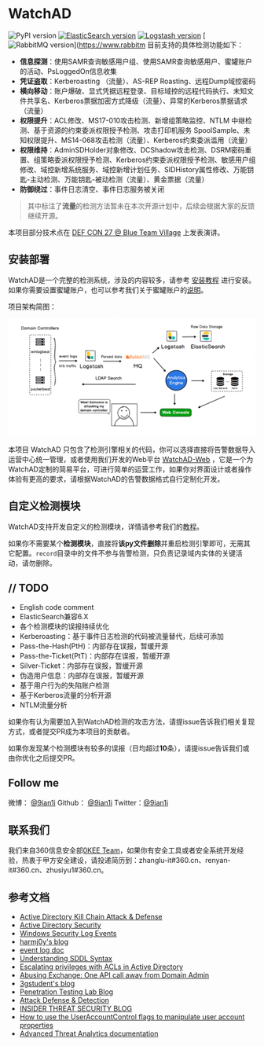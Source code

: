 # WatchAD

![PyPI version](https://img.shields.io/badge/Python-3.6+-blue.svg) [![ElasticSearch version](https://img.shields.io/badge/ElasticSearch-5.X-success.svg)](https://www.elastic.co/guide/en/elasticsearch/reference/5.2/index.html) [![Logstash version](https://img.shields.io/badge/Logstash-6.X-yellowgreen.svg)](https://www.elastic.co/guide/en/logstash/6.2/index.html) [![RabbitMQ version](https://img.shields.io/badge/RabbitMQ-3.7-orange.svg)](https://www.rabbitm
目前支持的具体检测功能如下：

- **信息探测**：使用SAMR查询敏感用户组、使用SAMR查询敏感用户、蜜罐账户的活动、PsLoggedOn信息收集
- **凭证盗取**：Kerberoasting （流量）、AS-REP Roasting、远程Dump域控密码
- **横向移动**：账户爆破、显式凭据远程登录、目标域控的远程代码执行、未知文件共享名、Kerberos票据加密方式降级（流量）、异常的Kerberos票据请求（流量）
- **权限提升**：ACL修改、MS17-010攻击检测、新增组策略监控、NTLM 中继检测、基于资源的约束委派权限授予检测、攻击打印机服务 SpoolSample、未知权限提升、MS14-068攻击检测（流量）、Kerberos约束委派滥用（流量）
- **权限维持**：AdminSDHolder对象修改、DCShadow攻击检测、DSRM密码重置、组策略委派权限授予检测、Kerberos约束委派权限授予检测、敏感用户组修改、域控新增系统服务、域控新增计划任务、SIDHistory属性修改、万能钥匙-主动检测、万能钥匙-被动检测（流量）、黄金票据（流量）
- **防御绕过**：事件日志清空、事件日志服务被关闭

> 其中标注了**流量**的检测方法暂未在本次开源计划中，后续会根据大家的反馈继续开源。

本项目部分技术点在 [DEF CON 27 @ Blue Team Village](https://www.blueteamvillage.org/home/dc27/talks#h.p_5uroKErLDdmP) 上发表演讲。

## 安装部署

WatchAD是一个完整的检测系统，涉及的内容较多，请参考 [安装教程](https://github.com/0Kee-Team/WatchAD/wiki/Install(中文)) 进行安装。如果你需要设置蜜罐账户，也可以参考我们关于蜜罐账户的[说明](https://github.com/0Kee-Team/WatchAD/wiki/Honeypot-Account(中文))。

项目架构简图：

![Architecture](./images/Architecture.png)

本项目 WatchAD 只包含了检测引擎相关的代码，你可以选择直接将告警数据导入运营中心统一管理，或者使用我们开发的Web平台 [WatchAD-Web](https://github.com/0Kee-Team/WatchAD-Web) ，它是一个为WatchAD定制的简易平台，可进行简单的运营工作，如果你对界面设计或者操作体验有更高的要求，请根据WatchAD的告警数据格式自行定制化开发。

## 自定义检测模块

WatchAD支持开发自定义的检测模块，详情请参考我们的[教程](https://github.com/0Kee-Team/WatchAD/wiki/Development(中文))。

如果你不需要某个**检测模块**，直接将**该py文件删除**并重启检测引擎即可，无需其它配置。`record`目录中的文件不参与告警检测，只负责记录域内实体的关键活动，请勿删除。

## // TODO

- English code comment
- ElasticSearch兼容6.X
- 各个检测模块的误报持续优化
- Kerberoasting：基于事件日志检测的代码被流量替代，后续可添加
- Pass-the-Hash(PtH)：内部存在误报，暂缓开源
- Pass-the-Ticket(PtT)：内部存在误报，暂缓开源
- Silver-Ticket：内部存在误报，暂缓开源
- 伪造用户信息：内部存在误报，暂缓开源
- 基于用户行为的失陷账户检测
- 基于Kerberos流量的分析开源
- NTLM流量分析

如果你有认为需要加入到WatchAD检测的攻击方法，请提issue告诉我们相关复现方式，或者提交PR成为本项目的贡献者。

如果你发现某个检测模块有较多的误报（日均超过**10**条），请提issue告诉我们或由你优化之后提交PR。

## Follow me

微博： [@9ian1i](https://weibo.com/u/5242748339)     Github： [@9ian1i](https://github.com/Qianlitp)    Twitter：[@9ian1i](https://twitter.com/9ian1i)

## 联系我们

我们来自360信息安全部[0KEE Team](https://0kee.360.cn/)，如果你有安全工具或者安全系统开发经验，热衷于甲方安全建设，请投递简历到：zhanglu-it#360.cn、renyan-it#360.cn、zhusiyu1#360.cn。

## 参考文档

* [Active Directory Kill Chain Attack & Defense](https://github.com/infosecn1nja/AD-Attack-Defense)
* [Active Directory Security](https://adsecurity.org/)
* [Windows Security Log Events](https://www.ultimatewindowssecurity.com/securitylog/encyclopedia/default.aspx?i=j)
* [harmj0y's blog](https://blog.harmj0y.net/)
* [event log doc](https://docs.microsoft.com/en-us/windows/security/threat-protection/auditing/event-4624)
* [Understanding SDDL Syntax](https://itconnect.uw.edu/wares/msinf/other-help/understanding-sddl-syntax/)
* [Escalating privileges with ACLs in Active Directory](https://blog.fox-it.com/2018/04/26/escalating-privileges-with-acls-in-active-directory/)
* [Abusing Exchange: One API call away from Domain Admin](https://dirkjanm.io/abusing-exchange-one-api-call-away-from-domain-admin/)
* [3gstudent's blog](https://3gstudent.github.io/3gstudent.github.io/)
* [Penetration Testing Lab Blog](https://pentestlab.blog)
* [Attack Defense & Detection](https://adsecurity.org/?page_id=4031)
* [INSIDER THREAT SECURITY BLOG](https://blog.stealthbits.com/)
* [How to use the UserAccountControl flags to manipulate user account properties](https://support.microsoft.com/en-us/help/305144/how-to-use-useraccountcontrol-to-manipulate-user-account-properties)
* [Advanced Threat Analytics documentation](https://docs.microsoft.com/en-us/advanced-threat-analytics/)
